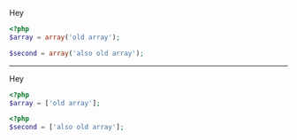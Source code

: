 Hey

```php
<?php
$array = array('old array');
```

```php
$second = array('also old array');
```
-----
Hey

```php
<?php
$array = ['old array'];
```

```php
<?php
$second = ['also old array'];
```
